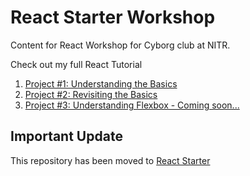 # React Starter Workshop

Content for React Workshop for Cyborg club at NITR. 

Check out my full React Tutorial

1. [Project #1: Understanding the Basics](https://www.youtube.com/playlist?list=PLGyA74h_S9NqJvvQ7-l9bUHHS6bMCkgo0)
2. [Project #2: Revisiting the Basics](https://www.youtube.com/playlist?list=PLGyA74h_S9NppHNrzUSjMQbnuHS9jlAcY)
3. [Project #3: Understanding Flexbox - Coming soon...](https://www.youtube.com/TheLeanProgrammer?sub_confirmation=1)

## Important Update

This repository has been moved to [React Starter](https://github.com/TheLeanProgrammer/react-starter)